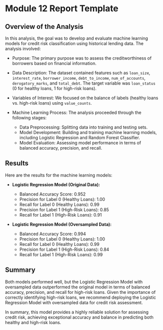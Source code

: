 # Module 12 Report Template

## Overview of the Analysis

In this analysis, the goal was to develop and evaluate machine learning models for credit risk classification using historical lending data. The analysis involved:

* Purpose: The primary purpose was to assess the creditworthiness of borrowers based on financial information.

* Data Description: The dataset contained features such as `loan_size`, `interest_rate`, `borrower_income`, `debt_to_income`, `num_of_accounts`, `derogatory_marks`, and `total_debt`. The target variable was `loan_status` (0 for healthy loans, 1 for high-risk loans).

* Variables of Interest: We focused on the balance of labels (healthy loans vs. high-risk loans) using `value_counts`.

* Machine Learning Process: The analysis proceeded through the following stages:
  - Data Preprocessing: Splitting data into training and testing sets.
  - Model Development: Building and training machine learning models, including Logistic Regression and Random Forest Classifier.
  - Model Evaluation: Assessing model performance in terms of balanced accuracy, precision, and recall.

## Results

Here are the results for the machine learning models:

* **Logistic Regression Model (Original Data):**
  - Balanced Accuracy Score: 0.952
  - Precision for Label 0 (Healthy Loans): 1.00
  - Recall for Label 0 (Healthy Loans): 0.99
  - Precision for Label 1 (High-Risk Loans): 0.85
  - Recall for Label 1 (High-Risk Loans): 0.91

* **Logistic Regression Model (Oversampled Data):**
  - Balanced Accuracy Score: 0.994
  - Precision for Label 0 (Healthy Loans): 1.00
  - Recall for Label 0 (Healthy Loans): 0.99
  - Precision for Label 1 (High-Risk Loans): 0.84
  - Recall for Label 1 (High-Risk Loans): 0.99

## Summary

Both models performed well, but the Logistic Regression Model with oversampled data outperformed the original model in terms of balanced accuracy, precision, and recall for high-risk loans. Given the importance of correctly identifying high-risk loans, we recommend deploying the Logistic Regression Model with oversampled data for credit risk assessment.

In summary, this model provides a highly reliable solution for assessing credit risk, achieving exceptional accuracy and balance in predicting both healthy and high-risk loans.